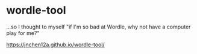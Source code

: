 # wordle-tool
...so I thought to myself "if I'm so bad at Wordle, why not have a computer play for me?"


https://jnchen12a.github.io/wordle-tool/
